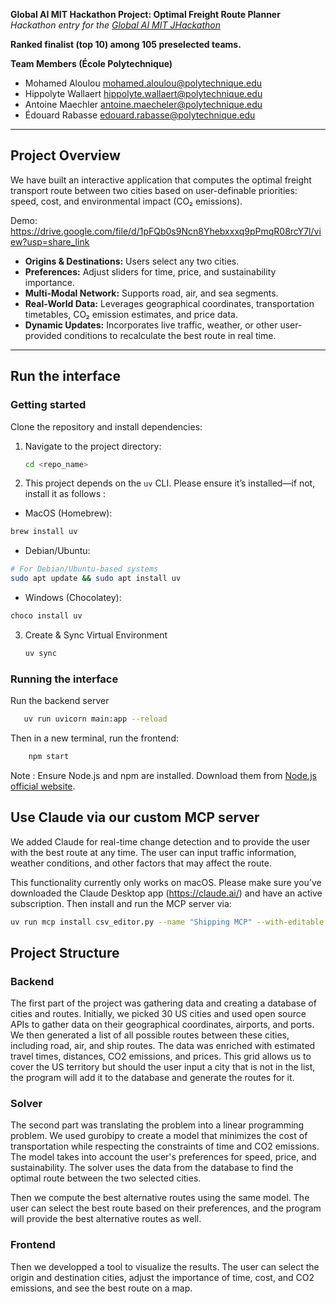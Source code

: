 **Global AI MIT Hackathon Project: Optimal Freight Route Planner**  
*Hackathon entry for the [Global AI MIT JHackathon](https://www.globalaihackathon.com/)*

**Ranked finalist (top 10) among 105 preselected teams.**

**Team Members (École Polytechnique)**

- Mohamed Aloulou <mohamed.aloulou@polytechnique.edu>  
- Hippolyte Wallaert <hippolyte.wallaert@polytechnique.edu>  
- Antoine Maechler <antoine.maecheler@polytechnique.edu>  
- Édouard Rabasse <edouard.rabasse@polytechnique.edu>  
---

## Project Overview

We have built an interactive application that computes the optimal freight transport route between two cities based on user-definable priorities: speed, cost, and environmental impact (CO₂ emissions).

Demo: https://drive.google.com/file/d/1pFQb0s9Ncn8Yhebxxxq9pPmqR08rcY7l/view?usp=share_link

- **Origins & Destinations:** Users select any two cities.  
- **Preferences:** Adjust sliders for time, price, and sustainability importance.  
- **Multi-Modal Network:** Supports road, air, and sea segments.  
- **Real-World Data:** Leverages geographical coordinates, transportation timetables, CO₂ emission estimates, and price data.  
- **Dynamic Updates:** Incorporates live traffic, weather, or other user-provided conditions to recalculate the best route in real time.

---

## Run the interface

### Getting started
Clone the repository and install dependencies:

1. Navigate to the project directory:
    ```bash
    cd <repo_name>
    ```

2.  This project depends on the `uv` CLI. Please ensure it’s installed—if not, install it as follows : 
- MacOS (Homebrew):
```bash
brew install uv
```

- Debian/Ubuntu:
```bash
# For Debian/Ubuntu-based systems
sudo apt update && sudo apt install uv


```
- Windows (Chocolatey):
```bash
choco install uv
```

3. Create & Sync Virtual Environment
    ```bash
    uv sync
    ```

### Running the interface


Run the backend server
```bash
   uv run uvicorn main:app --reload
```
Then in a new terminal, run the frontend:
```bash
    npm start
```
Note : Ensure Node.js and npm are installed. Download them from [Node.js official website](https://nodejs.org/).

## Use Claude via our custom MCP server
We added Claude for real-time change detection and to provide the user with the best route at any time. The user can input traffic information, weather conditions, and other factors that may affect the route. 

This functionality currently only works on macOS. Please make sure you’ve downloaded the Claude Desktop app (https://claude.ai/) and have an active subscription. Then install and run the MCP server via:

```bash
uv run mcp install csv_editor.py --name "Shipping MCP" --with-editable .
```

## Project Structure
### Backend
The first part of the project was gathering data and creating a database of cities and routes.
Initially, we picked 30 US cities and used open source APIs to gather data on their geographical coordinates, airports, and ports. We then generated a list of all possible routes between these cities, including road, air, and ship routes. The data was enriched with estimated travel times, distances, CO2 emissions, and prices.
This grid allows us to cover the US territory but should the user input a city that is not in the list, the program will add it to the database and generate the routes for it.


### Solver
The second part was translating the problem into a linear programming problem. We used gurobipy to create a model that minimizes the cost of transportation while respecting the constraints of time and CO2 emissions. The model takes into account the user's preferences for speed, price, and sustainability.
The solver uses the data from the database to find the optimal route between the two selected cities.

Then we compute the best alternative routes using the same model. The user can select the best route based on their preferences, and the program will provide the best alternative routes as well.

### Frontend
Then we developped a tool to visualize the results. The user can select the origin and destination cities, adjust the importance of time, cost, and CO2 emissions, and see the best route on a map. 


